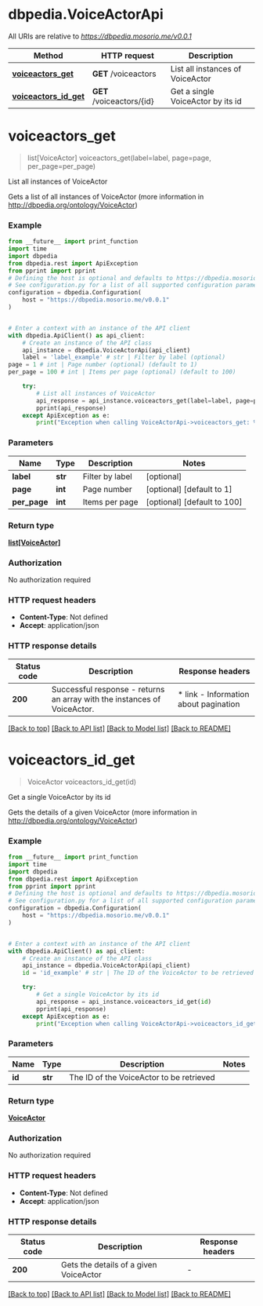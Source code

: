 # dbpedia.VoiceActorApi

All URIs are relative to *https://dbpedia.mosorio.me/v0.0.1*

Method | HTTP request | Description
------------- | ------------- | -------------
[**voiceactors_get**](VoiceActorApi.md#voiceactors_get) | **GET** /voiceactors | List all instances of VoiceActor
[**voiceactors_id_get**](VoiceActorApi.md#voiceactors_id_get) | **GET** /voiceactors/{id} | Get a single VoiceActor by its id


# **voiceactors_get**
> list[VoiceActor] voiceactors_get(label=label, page=page, per_page=per_page)

List all instances of VoiceActor

Gets a list of all instances of VoiceActor (more information in http://dbpedia.org/ontology/VoiceActor)

### Example

```python
from __future__ import print_function
import time
import dbpedia
from dbpedia.rest import ApiException
from pprint import pprint
# Defining the host is optional and defaults to https://dbpedia.mosorio.me/v0.0.1
# See configuration.py for a list of all supported configuration parameters.
configuration = dbpedia.Configuration(
    host = "https://dbpedia.mosorio.me/v0.0.1"
)


# Enter a context with an instance of the API client
with dbpedia.ApiClient() as api_client:
    # Create an instance of the API class
    api_instance = dbpedia.VoiceActorApi(api_client)
    label = 'label_example' # str | Filter by label (optional)
page = 1 # int | Page number (optional) (default to 1)
per_page = 100 # int | Items per page (optional) (default to 100)

    try:
        # List all instances of VoiceActor
        api_response = api_instance.voiceactors_get(label=label, page=page, per_page=per_page)
        pprint(api_response)
    except ApiException as e:
        print("Exception when calling VoiceActorApi->voiceactors_get: %s\n" % e)
```

### Parameters

Name | Type | Description  | Notes
------------- | ------------- | ------------- | -------------
 **label** | **str**| Filter by label | [optional] 
 **page** | **int**| Page number | [optional] [default to 1]
 **per_page** | **int**| Items per page | [optional] [default to 100]

### Return type

[**list[VoiceActor]**](VoiceActor.md)

### Authorization

No authorization required

### HTTP request headers

 - **Content-Type**: Not defined
 - **Accept**: application/json

### HTTP response details
| Status code | Description | Response headers |
|-------------|-------------|------------------|
**200** | Successful response - returns an array with the instances of VoiceActor. |  * link - Information about pagination <br>  |

[[Back to top]](#) [[Back to API list]](../README.md#documentation-for-api-endpoints) [[Back to Model list]](../README.md#documentation-for-models) [[Back to README]](../README.md)

# **voiceactors_id_get**
> VoiceActor voiceactors_id_get(id)

Get a single VoiceActor by its id

Gets the details of a given VoiceActor (more information in http://dbpedia.org/ontology/VoiceActor)

### Example

```python
from __future__ import print_function
import time
import dbpedia
from dbpedia.rest import ApiException
from pprint import pprint
# Defining the host is optional and defaults to https://dbpedia.mosorio.me/v0.0.1
# See configuration.py for a list of all supported configuration parameters.
configuration = dbpedia.Configuration(
    host = "https://dbpedia.mosorio.me/v0.0.1"
)


# Enter a context with an instance of the API client
with dbpedia.ApiClient() as api_client:
    # Create an instance of the API class
    api_instance = dbpedia.VoiceActorApi(api_client)
    id = 'id_example' # str | The ID of the VoiceActor to be retrieved

    try:
        # Get a single VoiceActor by its id
        api_response = api_instance.voiceactors_id_get(id)
        pprint(api_response)
    except ApiException as e:
        print("Exception when calling VoiceActorApi->voiceactors_id_get: %s\n" % e)
```

### Parameters

Name | Type | Description  | Notes
------------- | ------------- | ------------- | -------------
 **id** | **str**| The ID of the VoiceActor to be retrieved | 

### Return type

[**VoiceActor**](VoiceActor.md)

### Authorization

No authorization required

### HTTP request headers

 - **Content-Type**: Not defined
 - **Accept**: application/json

### HTTP response details
| Status code | Description | Response headers |
|-------------|-------------|------------------|
**200** | Gets the details of a given VoiceActor |  -  |

[[Back to top]](#) [[Back to API list]](../README.md#documentation-for-api-endpoints) [[Back to Model list]](../README.md#documentation-for-models) [[Back to README]](../README.md)

